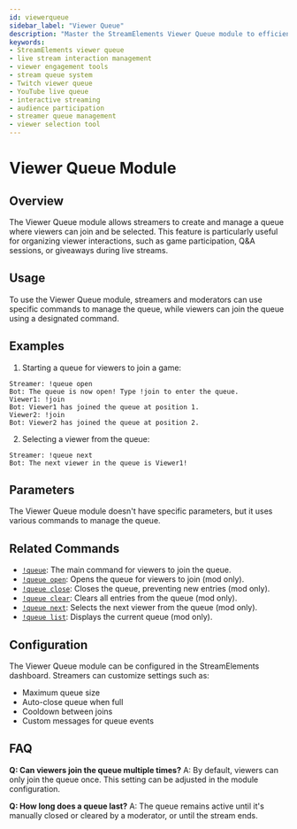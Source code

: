 ```yaml
---
id: viewerqueue
sidebar_label: "Viewer Queue"
description: "Master the StreamElements Viewer Queue module to efficiently manage viewer interactions, boost engagement, and streamline your live streams."
keywords:
- StreamElements viewer queue
- live stream interaction management
- viewer engagement tools
- stream queue system
- Twitch viewer queue
- YouTube live queue
- interactive streaming
- audience participation
- streamer queue management
- viewer selection tool
---
```


# Viewer Queue Module

## Overview

The Viewer Queue module allows streamers to create and manage a queue where viewers can join and be selected. This feature is particularly useful for organizing viewer interactions, such as game participation, Q&A sessions, or giveaways during live streams.

## Usage

To use the Viewer Queue module, streamers and moderators can use specific commands to manage the queue, while viewers can join the queue using a designated command.

## Examples

1. Starting a queue for viewers to join a game:

```
Streamer: !queue open
Bot: The queue is now open! Type !join to enter the queue.
Viewer1: !join
Bot: Viewer1 has joined the queue at position 1.
Viewer2: !join
Bot: Viewer2 has joined the queue at position 2.
```

2. Selecting a viewer from the queue:

```
Streamer: !queue next
Bot: The next viewer in the queue is Viewer1!
```

## Parameters

The Viewer Queue module doesn't have specific parameters, but it uses various commands to manage the queue.

## Related Commands

- [`!queue`](../commands/default/queue.md): The main command for viewers to join the queue.
- [`!queue open`](../commands/default/queue.md): Opens the queue for viewers to join (mod only).
- [`!queue close`](../commands/default/queue.md): Closes the queue, preventing new entries (mod only).
- [`!queue clear`](../commands/default/queue.md): Clears all entries from the queue (mod only).
- [`!queue next`](../commands/default/queue.md): Selects the next viewer from the queue (mod only).
- [`!queue list`](../commands/default/queue.md): Displays the current queue (mod only).

## Configuration

The Viewer Queue module can be configured in the StreamElements dashboard. Streamers can customize settings such as:

- Maximum queue size
- Auto-close queue when full
- Cooldown between joins
- Custom messages for queue events

## FAQ

**Q: Can viewers join the queue multiple times?**
A: By default, viewers can only join the queue once. This setting can be adjusted in the module configuration.

**Q: How long does a queue last?**
A: The queue remains active until it's manually closed or cleared by a moderator, or until the stream ends.
